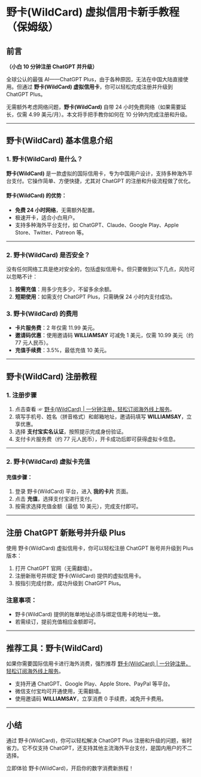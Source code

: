 # 野卡(WildCard) 虚拟信用卡新手教程（保姆级）

## 前言

**（小白 10 分钟注册 ChatGPT 并升级）**

全球公认的最强 AI——ChatGPT Plus，由于各种原因，无法在中国大陆直接使用。但通过 **野卡(WildCard) 虚拟信用卡**，你可以轻松完成注册并升级到 ChatGPT Plus。

无需额外考虑网络问题，**野卡(WildCard)** 自带 24 小时免费网络（如果需要延长，仅需 4.99 美元/月）。本文将手把手教你如何在 10 分钟内完成注册和升级。

---

## 野卡(WildCard) 基本信息介绍

### 1. 野卡(WildCard) 是什么？

**野卡(WildCard)** 是一款虚拟的国际信用卡，专为中国用户设计，支持多种海外平台支付。它操作简单、方便快捷，尤其对 ChatGPT 的注册和升级流程做了优化。

#### 野卡(WildCard) 的优势：

- **免费 24 小时网络**，无需额外配置。
- 极速开卡，适合小白用户。
- 支持多种海外平台支付，如 ChatGPT、Claude、Google Play、Apple Store、Twitter、Patreon 等。

---

### 2. 野卡(WildCard) 是否安全？

没有任何网络工具是绝对安全的，包括虚拟信用卡。但只要做到以下几点，风险可以忽略不计：

1. **按需充值**：用多少充多少，不留多余余额。
2. **短期使用**：如需支付 ChatGPT Plus，只需确保 24 小时内支付成功。

### 3. 野卡(WildCard) 的费用

- **卡片服务费**：2 年仅需 11.99 美元。
- **邀请码优惠**：使用邀请码 **WILLIAMSAY** 可减免 1 美元，仅需 10.99 美元（约 77 元人民币）。
- **充值手续费**：3.5%，最低充值 10 美元。

---

## 野卡(WildCard) 注册教程

### 1. 注册步骤

1. 点击查看 ☞ [野卡(WildCard) | 一分钟注册，轻松订阅海外线上服务](https://yeka.ai/i/WILLIAMSAY)。
2. 填写手机号、姓名（拼音格式）和邮箱地址，邀请码填写 **WILLIAMSAY**，立享优惠。
3. 选择 **支付宝实名认证**，按照提示完成身份验证。
4. 支付卡片服务费（约 77 元人民币），开卡成功后即可获得虚拟卡信息。

---

### 2. 野卡(WildCard) 虚拟卡充值

#### 充值步骤：

1. 登录 野卡(WildCard) 平台，进入 **我的卡片** 页面。
2. 点击 **充值**，选择支付宝进行支付。
3. 按需求选择充值金额（最低 10 美元），完成支付即可。

---

## 注册 ChatGPT 新账号并升级 Plus

使用 野卡(WildCard) 虚拟信用卡，你可以轻松注册 ChatGPT 账号并升级到 Plus 版本：

1. 打开 ChatGPT 官网（无需翻墙）。
2. 注册新账号并绑定 野卡(WildCard) 提供的虚拟信用卡。
3. 按指引完成付款，成功升级到 ChatGPT Plus。

### 注意事项：

- 野卡(WildCard) 提供的账单地址必须与绑定信用卡的地址一致。
- 若需续订，提前充值相应金额即可。

---

## 推荐工具：野卡(WildCard)

如果你需要国际信用卡进行海外消费，强烈推荐 [野卡(WildCard) | 一分钟注册，轻松订阅海外线上服务](https://yeka.ai/i/WILLIAMSAY)。

- 支持开通 ChatGPT、Google Play、Apple Store、PayPal 等平台。
- 微信支付宝均可开通使用，无需翻墙。
- 使用邀请码 **WILLIAMSAY**，立享消费 0 手续费，减免开卡费用。

---

## 小结

通过 野卡(WildCard)，你可以轻松解决 ChatGPT Plus 注册和升级的问题，省时省力。它不仅支持 ChatGPT，还支持其他主流海外平台支付，是国内用户的不二选择。

立即体验 野卡(WildCard)，开启你的数字消费新旅程！
